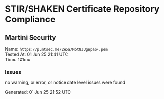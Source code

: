 # STIR/SHAKEN Certificate Repository Compliance

## Martini Security

Name: `https://p.mtsec.me/2e5a/Mbt8JUgWpao4.pem`\
Tested At: 01 Jun 25 21:41 UTC\
Time: 121ms

### Issues

no warning, or error, or notice date level issues were found

Generated: 01 Jun 25 21:52 UTC